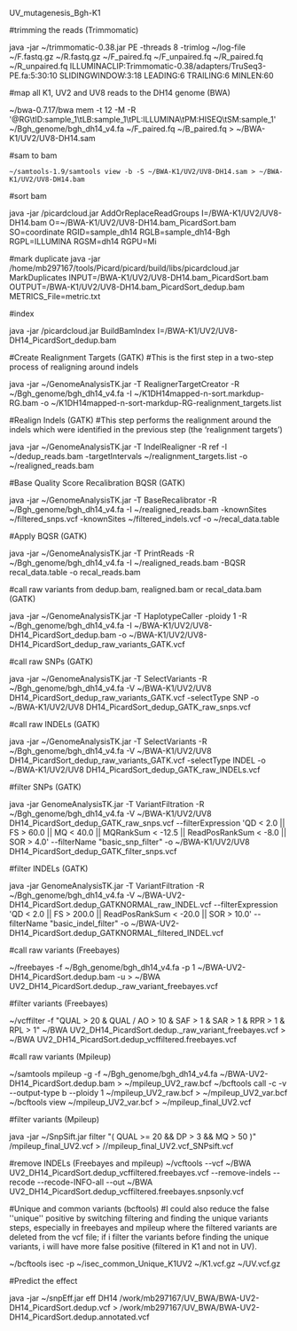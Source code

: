 UV_mutagenesis_Bgh-K1

#trimming the reads (Trimmomatic)

java -jar ~/trimmomatic-0.38.jar PE -threads 8 -trimlog ~/log-file ~/F.fastq.gz ~/R.fastq.gz ~/F_paired.fq ~/F_unpaired.fq ~/R_paired.fq ~/R_unpaired.fq ILLUMINACLIP:Trimmomatic-0.38/adapters/TruSeq3-PE.fa:5:30:10 SLIDINGWINDOW:3:18 LEADING:6 TRAILING:6 MINLEN:60

#map all K1, UV2 and UV8 reads to the DH14 genome (BWA)

~/bwa-0.7.17/bwa mem -t 12 -M -R '@RG\tID:sample_1\tLB:sample_1\tPL:ILLUMINA\tPM:HISEQ\tSM:sample_1' ~/Bgh_genome/bgh_dh14_v4.fa ~/F_paired.fq ~/B_paired.fq > ~/BWA-K1/UV2/UV8-DH14.sam

#sam to bam
```
~/samtools-1.9/samtools view -b -S ~/BWA-K1/UV2/UV8-DH14.sam > ~/BWA-K1/UV2/UV8-DH14.bam
```
#sort bam

java -jar /picardcloud.jar AddOrReplaceReadGroups I=/BWA-K1/UV2/UV8-DH14.bam O=~/BWA-K1/UV2/UV8-DH14.bam_PicardSort.bam SO=coordinate RGID=sample_dh14 RGLB=sample_dh14-Bgh RGPL=ILLUMINA RGSM=dh14 RGPU=Mi

#mark duplicate java -jar /home/mb297167/tools/Picard/picard/build/libs/picardcloud.jar MarkDuplicates INPUT=/BWA-K1/UV2/UV8-DH14.bam_PicardSort.bam OUTPUT=/BWA-K1/UV2/UV8-DH14.bam_PicardSort_dedup.bam METRICS_File=metric.txt

#index

java -jar /picardcloud.jar BuildBamIndex I=/BWA-K1/UV2/UV8-DH14_PicardSort_dedup.bam

#Create Realignment Targets (GATK) #This is the first step in a two-step process of realigning around indels

java -jar ~/GenomeAnalysisTK.jar -T RealignerTargetCreator -R ~/Bgh_genome/bgh_dh14_v4.fa -I ~/K1DH14mapped-n-sort.markdup-RG.bam -o ~/K1DH14mapped-n-sort-markdup-RG-realignment_targets.list

#Realign Indels (GATK) #This step performs the realignment around the indels which were identified in the previous step (the ‘realignment targets’)

java -jar ~/GenomeAnalysisTK.jar -T IndelRealigner -R ref -I ~/dedup_reads.bam -targetIntervals ~/realignment_targets.list -o ~/realigned_reads.bam

#Base Quality Score Recalibration BQSR (GATK)

java -jar ~/GenomeAnalysisTK.jar -T BaseRecalibrator -R ~/Bgh_genome/bgh_dh14_v4.fa -I ~/realigned_reads.bam -knownSites ~/filtered_snps.vcf -knownSites ~/filtered_indels.vcf -o ~/recal_data.table

#Apply BQSR (GATK)

java -jar ~/GenomeAnalysisTK.jar -T PrintReads -R ~/Bgh_genome/bgh_dh14_v4.fa -I ~/realigned_reads.bam -BQSR recal_data.table -o recal_reads.bam

#call raw variants from dedup.bam, realigned.bam or recal_data.bam (GATK)

java -jar ~/GenomeAnalysisTK.jar -T HaplotypeCaller -ploidy 1 -R ~/Bgh_genome/bgh_dh14_v4.fa -I ~/BWA-K1/UV2/UV8-DH14_PicardSort_dedup.bam -o ~/BWA-K1/UV2/UV8-DH14_PicardSort_dedup_raw_variants_GATK.vcf

#call raw SNPs (GATK)

java -jar ~/GenomeAnalysisTK.jar -T SelectVariants -R ~/Bgh_genome/bgh_dh14_v4.fa -V ~/BWA-K1/UV2/UV8 DH14_PicardSort_dedup_raw_variants_GATK.vcf -selectType SNP -o ~/BWA-K1/UV2/UV8 DH14_PicardSort_dedup_GATK_raw_snps.vcf

#call raw INDELs (GATK)

java -jar ~/GenomeAnalysisTK.jar -T SelectVariants -R ~/Bgh_genome/bgh_dh14_v4.fa -V ~/BWA-K1/UV2/UV8 DH14_PicardSort_dedup_raw_variants_GATK.vcf -selectType INDEL -o ~/BWA-K1/UV2/UV8 DH14_PicardSort_dedup_GATK_raw_INDELs.vcf

#filter SNPs (GATK)

java -jar GenomeAnalysisTK.jar -T VariantFiltration -R ~/Bgh_genome/bgh_dh14_v4.fa -V ~/BWA-K1/UV2/UV8 DH14_PicardSort_dedup_GATK_raw_snps.vcf --filterExpression 'QD < 2.0 || FS > 60.0 || MQ < 40.0 || MQRankSum < -12.5 || ReadPosRankSum < -8.0 || SOR > 4.0' --filterName "basic_snp_filter" -o ~/BWA-K1/UV2/UV8 DH14_PicardSort_dedup_GATK_filter_snps.vcf

#filter INDELs (GATK)

java -jar GenomeAnalysisTK.jar -T VariantFiltration -R ~/Bgh_genome/bgh_dh14_v4.fa -V ~/BWA-UV2-DH14_PicardSort.dedup_GATKNORMAL_raw_INDEL.vcf --filterExpression 'QD < 2.0 || FS > 200.0 || ReadPosRankSum < -20.0 || SOR > 10.0' --filterName "basic_indel_filter" -o ~/BWA-UV2-DH14_PicardSort.dedup_GATKNORMAL_filtered_INDEL.vcf

#call raw variants (Freebayes)

~/freebayes -f ~/Bgh_genome/bgh_dh14_v4.fa -p 1 ~/BWA-UV2-DH14_PicardSort.dedup.bam -u > ~/BWA UV2_DH14_PicardSort.dedup._raw_variant_freebayes.vcf

#filter variants (Freebayes)

~/vcffilter -f "QUAL > 20 & QUAL / AO > 10 & SAF > 1 & SAR > 1 & RPR > 1 & RPL > 1" ~/BWA UV2_DH14_PicardSort.dedup._raw_variant_freebayes.vcf > ~/BWA UV2_DH14_PicardSort.dedup_vcffiltered.freebayes.vcf

#call raw variants (Mpileup)

~/samtools mpileup -g -f ~/Bgh_genome/bgh_dh14_v4.fa ~/BWA-UV2-DH14_PicardSort.dedup.bam > ~/mpileup_UV2_raw.bcf ~/bcftools call -c -v --output-type b --ploidy 1 ~/mpileup_UV2_raw.bcf > ~/mpileup_UV2_var.bcf ~/bcftools view ~/mpileup_UV2_var.bcf > ~/mpileup_final_UV2.vcf

#filter variants (Mpileup)

java -jar ~/SnpSift.jar filter "( QUAL >= 20 && DP > 3 && MQ > 50 )" /mpileup_final_UV2.vcf > //mpileup_final_UV2.vcf_SNPsift.vcf

#remove INDELs (Freebayes and mpileup) ~/vcftools --vcf ~/BWA UV2_DH14_PicardSort.dedup_vcffiltered.freebayes.vcf --remove-indels --recode --recode-INFO-all --out ~/BWA UV2_DH14_PicardSort.dedup_vcffiltered.freebayes.snpsonly.vcf

#Unique and common variants (bcftools) #I could also reduce the false ''unique'' positive by switching filtering and finding the unique variants steps, especially in freebayes and mpileup where the filtered variants are deleted from the vcf file; if i filter the variants before finding the unique variants, i will have more false positive (filtered in K1 and not in UV).

~/bcftools isec -p ~/isec_common_Unique_K1UV2 ~/K1.vcf.gz ~/UV.vcf.gz

#Predict the effect

java -jar ~/snpEff.jar eff DH14 /work/mb297167/UV_BWA/BWA-UV2-DH14_PicardSort.dedup.vcf > /work/mb297167/UV_BWA/BWA-UV2-DH14_PicardSort.dedup.annotated.vcf
